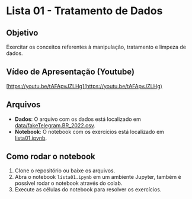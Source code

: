 # Lista 01 - Tratamento de Dados

## Objetivo
Exercitar os conceitos referentes à manipulação, tratamento e limpeza de dados.

## Vídeo de Apresentação (Youtube)

[https://youtu.be/tAFApvJZLHg](https://youtu.be/tAFApvJZLHg)

## Arquivos

- **Dados**: O arquivo com os dados está localizado em [data/fakeTelegram.BR_2022.csv](data/fakeTelegram.BR_2022.csv).
- **Notebook**: O notebook com os exercícios está localizado em [lista01.ipynb](lista01.ipynb).

## Como rodar o notebook
1. Clone o repositório ou baixe os arquivos.
2. Abra o notebook `lista01.ipynb` em um ambiente Jupyter, também é possível rodar o notebook através do colab.
3. Execute as células do notebook para resolver os exercícios.
